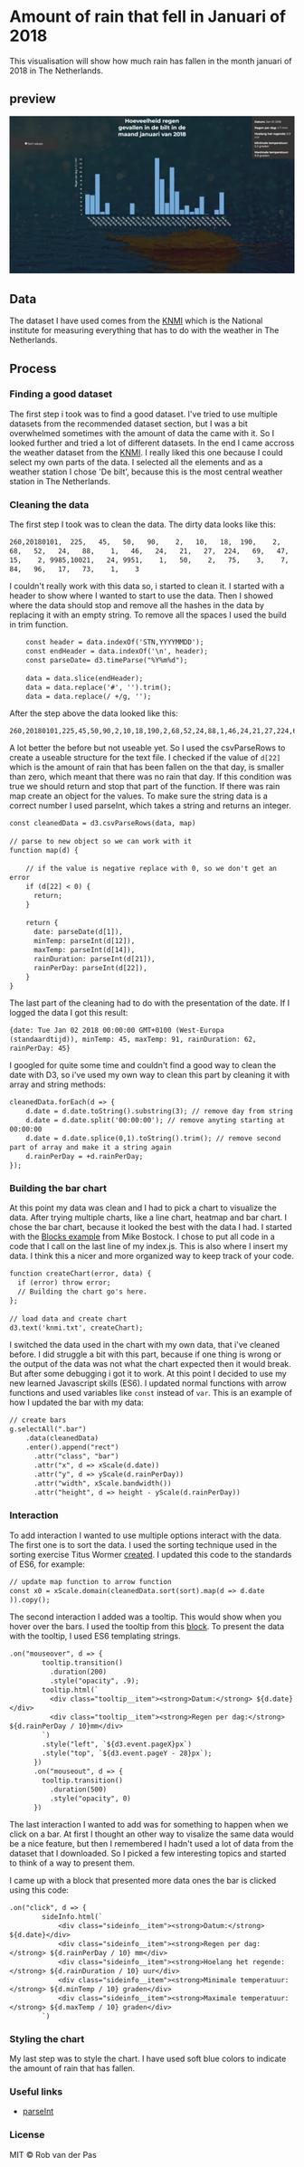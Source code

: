 # Amount of rain that fell in Januari of 2018
This visualisation will show how much rain has fallen in the month januari of 2018 in The Netherlands.

## preview
![Preview of the chart](https://github.com/rvdpas/fe3-assessment-2/blob/master/public/preview.jpg)

## Data
The dataset I have used comes from the [KNMI](http://projects.knmi.nl/klimatologie/daggegevens/selectie.cgi) which is the National institute for measuring everything that has to do with the weather in The Netherlands. 

## Process

### Finding a good dataset
The first step i took was to find a good dataset. I've tried to use multiple datasets from the recommended dataset section, but I was a bit overwhelmed sometimes with the amount of data the came with it. So I looked further and tried a lot of different datasets. In the end I came accross the weather dataset from the [KNMI](http://projects.knmi.nl). I really liked this one because I could select my own parts of the data. I selected all the elements and as a weather station I chose 'De bilt', because this is the most central weather station in The Netherlands. 

### Cleaning the data
The first step I took was to clean the data. The dirty data looks like this:

```
260,20180101,  225,   45,   50,   90,    2,   10,   18,  190,    2,   68,   52,   24,   88,    1,   46,   24,   21,   27,  224,   69,   47,   15,    2, 9985,10021,   24, 9951,    1,   50,    2,   75,    3,    7,   84,   96,   17,   73,    1,    3
```

I couldn't really work with this data so, i started to clean it. I started with a header to show where I wanted to start to use the data. Then I showed where the data should stop and remove all the hashes in the data by replacing it with an empty string. To remove all the spaces I used the build in trim function.

```
    const header = data.indexOf('STN,YYYYMMDD');
    const endHeader = data.indexOf('\n', header);
    const parseDate= d3.timeParse("%Y%m%d");

    data = data.slice(endHeader);
    data = data.replace('#', '').trim();
    data = data.replace(/ +/g, '');
```

After the step above the data looked like this: 

```
260,20180101,225,45,50,90,2,10,18,190,2,68,52,24,88,1,46,24,21,27,224,69,47,15,2,9985,10021,24,9951,1,50,2,75,3,7,84,96,17,73,1,3
```

A lot better the before but not useable yet. So I used the csvParseRows to create a useable structure for the text file. I checked if the value of `d[22]` which is the amount of rain that has been fallen on the that day, is smaller than zero, which meant that there was no rain that day. If this condition was true we should return and stop that part of the function. If there was rain map create an object for the values. To make sure the string data is a correct number I used parseInt, which takes a string and returns an integer.

```
const cleanedData = d3.csvParseRows(data, map)

// parse to new object so we can work with it
function map(d) {

    // if the value is negative replace with 0, so we don't get an error
    if (d[22] < 0) {
      return;
    }

    return {
      date: parseDate(d[1]),
      minTemp: parseInt(d[12]),
      maxTemp: parseInt(d[14]),
      rainDuration: parseInt(d[21]),
      rainPerDay: parseInt(d[22]),
    }
}
  ```

The last part of the cleaning had to do with the presentation of the date. If I logged the data I got this result:

```
{date: Tue Jan 02 2018 00:00:00 GMT+0100 (West-Europa (standaardtijd)), minTemp: 45, maxTemp: 91, rainDuration: 62, rainPerDay: 45}
```

I googled for quite some time and couldn't find a good way to clean the date with D3, so i've used my own way to clean this part by cleaning it with array and string methods:

```
cleanedData.forEach(d => {
    d.date = d.date.toString().substring(3); // remove day from string
    d.date = d.date.split('00:00:00'); // remove anyting starting at 00:00:00
    d.date = d.date.splice(0,1).toString().trim(); // remove second part of array and make it a string again
    d.rainPerDay = +d.rainPerDay;
});
``` 

### Building the bar chart
At this point my data was clean and I had to pick a chart to visualize the data. After trying multiple charts, like a line chart, heatmap and bar chart. I chose the bar chart, because it looked the best with the data I had. I started with the [Blocks example](https://bl.ocks.org/mbostock/3885304) from Mike Bostock. I chose to put all code in a code that I call on the last line of my index.js. This is also where I insert my data. I think this a nicer and more organized way to keep track of your code. 

```
function createChart(error, data) {
  if (error) throw error;
  // Building the chart go's here.
};

// load data and create chart
d3.text('knmi.txt', createChart);
```

I switched the data used in the chart with my own data, that i've cleaned before. I did struggle a bit with this part, because if one thing is wrong or the output of the data was not what the chart expected then it would break. But after some debugging i got it to work. At this point I decided to use my new learned Javascript skills (ES6). I updated normal functions with arrow functions and used variables like `const` instead of `var`. This is an example of how I updated the bar with my data:

```
// create bars
g.selectAll(".bar")
    .data(cleanedData)
    .enter().append("rect")
      .attr("class", "bar")
      .attr("x", d => xScale(d.date))
      .attr("y", d => yScale(d.rainPerDay))
      .attr("width", xScale.bandwidth())
      .attr("height", d => height - yScale(d.rainPerDay))
```

### Interaction
To add interaction I wanted to use multiple options interact with the data. The first one is to sort the data. I used the sorting technique used in the sorting exercise Titus Wormer [created](https://github.com/cmda-fe3/course-17-18/tree/master/site/class-4/sort). I updated this code to the standards of ES6, for example:

```
// update map function to arrow function
const x0 = xScale.domain(cleanedData.sort(sort).map(d => d.date )).copy();
```

The second interaction I added was a tooltip. This would show when you hover over the bars. I used the tooltip from this [block](http://bl.ocks.org/d3noob/a22c42db65eb00d4e369). To present the data with the tooltip, I used ES6 templating strings. 

```
.on("mouseover", d => {
        tooltip.transition()
          .duration(200)
          .style("opacity", .9);
        tooltip.html(`
          <div class="tooltip__item"><strong>Datum:</strong> ${d.date}</div>
          <div class="tooltip__item"><strong>Regen per dag:</strong> ${d.rainPerDay / 10}mm</div>
        `)
        .style("left", `${d3.event.pageX}px`)
        .style("top", `${d3.event.pageY - 28}px`);
      })
      .on("mouseout", d => {
        tooltip.transition()
          .duration(500)
          .style("opacity", 0)
      })
```

The last interaction I wanted to add was for something to happen when we click on a bar. At first I thought an other way to visalize the same data would be a nice feature, but then I remembered I hadn't used a lot of data from the dataset that I downloaded. So I picked a few interesting topics and started to think of a way to present them. 

I came up with a block that presented more data ones the bar is clicked using this code:

```
.on("click", d => {
        sideInfo.html(`
            <div class="sideinfo__item"><strong>Datum:</strong> ${d.date}</div>
            <div class="sideinfo__item"><strong>Regen per dag:</strong> ${d.rainPerDay / 10} mm</div>
            <div class="sideinfo__item"><strong>Hoelang het regende:</strong> ${d.rainDuration / 10} uur</div>
            <div class="sideinfo__item"><strong>Minimale temperatuur:</strong> ${d.minTemp / 10} graden</div>
            <div class="sideinfo__item"><strong>Maximale temperatuur:</strong> ${d.maxTemp / 10} graden</div>
        `)
```

### Styling the chart
My last step was to style the chart. I have used soft blue colors to indicate the amount of rain that has fallen. 

### Useful links
- [parseInt](https://developer.mozilla.org/en-US/docs/Web/JavaScript/Reference/Global_Objects/parseInt)


### License
MIT © Rob van der Pas
